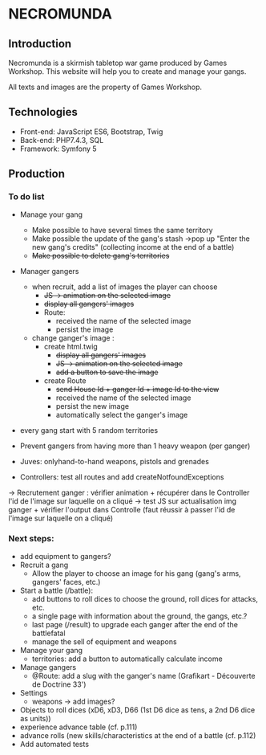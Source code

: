 # NECROMUNDA

## Introduction

Necromunda is a skirmish tabletop war game produced by Games Workshop. This website will help you to create and manage your gangs.

All texts and images are the property of Games Workshop.


## Technologies

* Front-end: JavaScript ES6, Bootstrap, Twig
* Back-end: PHP7.4.3, SQL
* Framework: Symfony 5


## Production

### To do list

* Manage your gang
	* Make possible to have several times the same territory
	* Make possible the update of the gang's stash ->pop up "Enter the new gang's credits" (collecting income at the end of a battle)
	* ~~Make possible to delete gang's territories~~
* Manager gangers
	* when recruit, add a list of images the player can choose
		* ~~JS -> animation on the selected image~~
		* ~~display all gangers' images~~
		* Route:
			* received the name of the selected image
			* persist the image
	* change ganger's image :
		* create html.twig
			* ~~display all gangers' images~~
			* ~~JS -> animation on the selected image~~
			* ~~add a button to save the image~~
		* create Route
			* ~~send House Id + ganger Id + image Id to the view~~
			* received the name of the selected image
			* persist the new image
			* automatically select the ganger's image

* every gang start with 5 random territories
* Prevent gangers from having more than 1 heavy weapon (per ganger)
* Juves: onlyhand-to-hand weapons, pistols and grenades

* Controllers: test all routes and add createNotfoundExceptions

-> Recrutement ganger : vérifier animation + récupérer dans le Controller l'id de l'image sur laquelle on a cliqué
-> test JS sur actualisation img ganger + vérifier l'output dans Controlle (faut réussir à passer l'id de l'image sur laquelle on a cliqué)


### Next steps:

* add equipment to gangers?
* Recruit a gang
	* Allow the player to choose an image for his gang (gang's arms, gangers' faces, etc.)
* Start a battle (/battle):
	* add buttons to roll dices to choose the ground, roll dices for attacks, etc.
	* a single page with information about the ground, the gangs, etc.?
	* last page (/result) to upgrade each ganger after the end of the battlefatal
	* manage the sell of equipment and weapons
* Manage your gang
	* territories: add a button to automatically calculate income
* Manage gangers
	* @Route: add a slug with the ganger's name (Grafikart - Découverte de Doctrine 33')
* Settings
	* weapons -> add images?
* Objects to roll dices (xD6, xD3, D66 (1st D6 dice as tens, a 2nd D6 dice as units))
* experience advance table (cf. p.111)
* advance rolls (new skills/characteristics at the end of a battle (cf. p.112)
* Add automated tests
